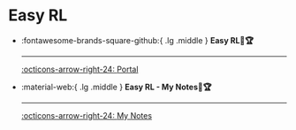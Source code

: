 # Easy RL

<div class="grid cards" markdown>

-   :fontawesome-brands-square-github:{ .lg .middle } __Easy RL🎯🏆__ 

    ---

    [:octicons-arrow-right-24: <a href="https://datawhalechina.github.io/easy-rl/#/" target="_blank"> Portal </a>](#)

-   :material-web:{ .lg .middle } __Easy RL - My Notes🎯🏆__ 

    ---

    [:octicons-arrow-right-24: <a href="https://shuaiwen-cui.github.io/easy-rl/" target="_blank"> My Notes </a>](#)

</div>

